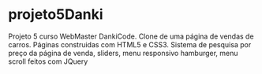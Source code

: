 # projeto5Danki
Projeto 5 curso WebMaster DankiCode.
Clone de uma página de vendas de carros.
Páginas construidas com HTML5 e CSS3. 
Sistema de pesquisa por preço da página de venda, sliders, menu responsivo hamburger, menu scroll feitos com JQuery
